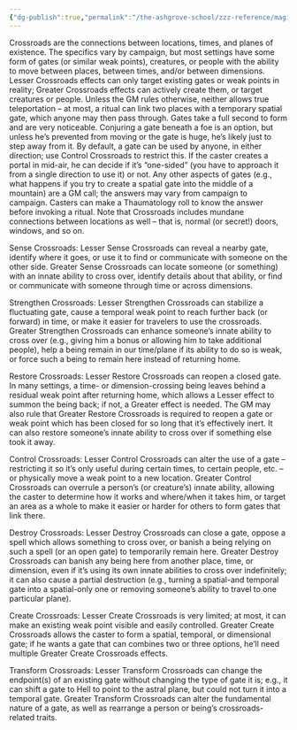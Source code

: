 ```yaml
---
{"dg-publish":true,"permalink":"/the-ashgrove-school/zzz-reference/magic/path-of-crossroads/"}
---
```


Crossroads are the connections between locations, times, and planes of existence. The specifics vary by campaign, but most settings have some form of gates (or similar weak points), creatures, or people with the ability to move between places, between times, and/or between dimensions. Lesser Crossroads effects can only target existing gates or weak points in reality; Greater Crossroads effects can actively create them, or target creatures or people. Unless the GM rules otherwise, neither allows true teleportation – at most, a ritual can link two places with a temporary spatial gate, which anyone may then pass through. Gates take a full second to form and are very noticeable. Conjuring a gate beneath a foe is an option, but unless he’s prevented from moving or the gate is huge, he’s likely just to step away from it.
By default, a gate can be used by anyone, in either direction; use Control Crossroads to restrict this. If the caster creates a portal in mid-air, he can decide if it’s “one-sided” (you have to approach it from a single direction to use it) or not. Any other aspects of gates (e.g., what happens if you try to create a spatial gate into the middle of a mountain) are a GM call; the answers may vary from campaign to campaign. Casters can make a Thaumatology roll to know the answer before invoking a ritual.
Note that Crossroads includes mundane connections between locations as well – that is, normal (or secret!) doors, windows, and so on.

Sense Crossroads: Lesser Sense Crossroads can reveal a nearby gate, identify where it goes, or use it to find or communicate with someone on the other side. Greater Sense Crossroads can locate someone (or something) with an innate ability to cross over, identify details about that ability, or find or communicate with someone through time or across dimensions.

Strengthen Crossroads: Lesser Strengthen Crossroads can stabilize a fluctuating gate, cause a temporal weak point to reach further back (or forward) in time, or make it easier for travelers to use the crossroads. Greater Strengthen Crossroads can enhance someone’s innate ability to cross over (e.g., giving him a bonus or allowing him to take additional people), help a being remain in our time/plane if its ability to do so is weak, or force such a being to remain here instead of returning home.

Restore Crossroads: Lesser Restore Crossroads can reopen a closed gate. In many settings, a time- or dimension-crossing being leaves behind a residual weak point after returning home, which allows a Lesser effect to summon the being back; if not, a Greater effect is needed. The GM may also rule that Greater Restore Crossroads is required to reopen a gate or weak point which has been closed for so long that it’s effectively inert. It can also restore someone’s innate ability to cross over if something else took it away.

Control Crossroads: Lesser Control Crossroads can alter the use of a gate – restricting it so it’s only useful during certain times, to certain people, etc. – or physically move a weak point to a new location. Greater Control Crossroads can overrule a person’s (or creature’s) innate ability, allowing the caster to determine how it works and where/when it takes him, or target an area as a whole to make it easier or harder for others to form gates that link there.

Destroy Crossroads: Lesser Destroy Crossroads can close a gate, oppose a spell which allows something to cross over, or banish a being relying on such a spell (or an open gate) to temporarily remain here. Greater Destroy Crossroads can banish any being here from another place, time, or dimension, even if it’s using its own innate abilities to cross over indefinitely; it can also cause a partial destruction (e.g., turning a spatial-and temporal gate into a spatial-only one or removing someone’s ability to travel to one particular plane).

Create Crossroads: Lesser Create Crossroads is very limited; at most, it can make an existing weak point visible and easily controlled. Greater Create Crossroads allows the caster to form a spatial, temporal, or dimensional gate; if he wants a gate that can combines two or three options, he’ll need multiple Greater Create Crossroads effects.

Transform Crossroads: Lesser Transform Crossroads can change the endpoint(s) of an existing gate without changing the type of gate it is; e.g., it can shift a gate to Hell to point to the astral plane, but could not turn it into a temporal gate. Greater Transform Crossroads can alter the fundamental nature of a gate, as well as rearrange a person or being’s crossroads-related traits.
